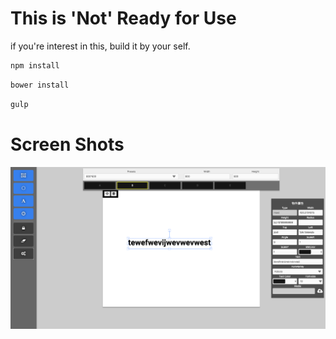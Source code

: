 This is 'Not' Ready for Use
=================
if you're interest in this, build it by your self.

```bash
npm install
```

```bash
bower install
```

```bash
gulp
```

Screen Shots
===========
![screenshots](/app/images/screenshots.png)